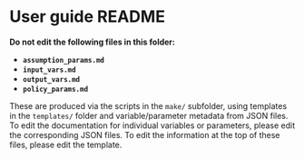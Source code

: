# User guide README

**Do not edit the following files in this folder:**

* **`assumption_params.md`**
* **`input_vars.md`**
* **`output_vars.md`**
* **`policy_params.md`**

These are produced via the scripts in the `make/` subfolder, using templates
in the `templates/` folder and variable/parameter metadata from JSON files.
To edit the documentation for individual variables or parameters,
please edit the corresponding JSON files.
To edit the information at the top of these files, please edit the template.